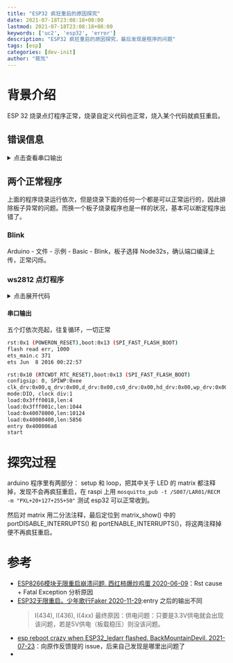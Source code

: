 ```yaml
---
title: "ESP32 疯狂重启的原因探究"
date: 2021-07-18T23:08:18+08:00
lastmod: 2021-07-18T23:08:18+08:00
keywords: ['uc2', 'esp32', 'error']
description: "ESP32 疯狂重启的原因探究，最后发现是程序的问题"
tags: [esp]
categories: [dev-init]
author: "筱氚"
---
```

# 背景介绍
ESP 32 烧录点灯程序正常，烧录自定义代码也正常，烧入某个代码就疯狂重启。

## 错误信息

<details>
<summary> 点击查看串口输出</summary>

错误程序[源码地址](https://gitee.com/anidea/UC2-Software-GIT/blob/V2.0.0/HARDWARE_CONTROL/ESP32/GENERAL/ESP32_ledarr/src/ESP32_ledarr/ESP32_ledarr.ino)
```
This is:ESP32_40863 on /S007/LAR01.
VOID SETUP -> topicSTATUS=/S007/LAR01/STAT

Device-MAC: 7C:9E:BD:06:F6:C8
Connecting to Kearney.
WiFi connected with IP:172.20.10.6
abort() was called at PC 0x40085d61 on core 1

ELF file SHA256: 0000000000000000

Backtrace: 0x40088a8c:0x3ffb1e00 0x40088d09:0x3ffb1e20 0x40085d61:0x3ffb1e40 0x40085e8d:0x3ffb1e70 0x400d8a77:0x3ffb1e90 0x400d485e:0x3ffb1ec0 0x400d4a7c:0x3ffb1f20 0x400d116c:0x3ffb1f40 0x400d1b94:0x3ffb1f60 0x400d58ce:0x3ffb1fb0 0x4008a7be:0x3ffb1fd0

Rebooting...
ets Jun  8 2016 00:22:57

rst:0xc (SW_CPU_RESET),boot:0x13 (SPI_FAST_FLASH_BOOT)
configsip: 0, SPIWP:0xee
clk_drv:0x00,q_drv:0x00,d_drv:0x00,cs0_drv:0x00,hd_drv:0x00,wp_drv:0x00
mode:DIO, clock div:1
load:0x3fff0018,len:4
load:0x3fff001c,len:1044
load:0x40078000,len:10124
load:0x40080400,len:5856
entry 0x400806a8
This is:ESP32_94258 on /S007/LAR01.
VOID SETUP -> topicSTATUS=/S007/LAR01/STAT

Device-MAC: 7C:9E:BD:06:F6:C8
Connecting to Kearney..
WiFi connected with IP:172.20.10.6
abort() was called at PC 0x40085d61 on core 1

ELF file SHA256: 0000000000000000

Backtrace: 0x40088a8c:0x3ffb1e00 0x40088d09:0x3ffb1e20 0x40085d61:0x3ffb1e40 0x40085e8d:0x3ffb1e70 0x400d8a77:0x3ffb1e90 0x400d485e:0x3ffb1ec0 0x400d4a7c:0x3ffb1f20 0x400d116c:0x3ffb1f40 0x400d1b94:0x3ffb1f60 0x400d58ce:0x3ffb1fb0 0x4008a7be:0x3ffb1fd0

Rebooting...
ets Jun  8 2016 00:22:57

rst:0xc (SW_CPU_RESET),boot:0x13 (SPI_FAST_FLASH_BOOT)
configsip: 0, SPIWP:0xee
clk_drv:0x00,q_drv:0x00,d_drv:0x00,cs0_drv:0x00,hd_drv:0x00,wp_drv:0x00
mode:DIO, clock div:1
load:0x3fff0018,len:4
load:0x3fff001c,len:1044
load:0x40078000,len:10124
load:0x40080400,len:5856
entry 0x400806a8
This is:ESP32_40149 on /S007/LAR01.
VOID SETUP -> topicSTATUS=/S007/LAR01/STAT

Device-MAC: 7C:9E:BD:06:F6:C8
Connecting to Kearney..
WiFi connected with IP:172.20.10.6
abort() was called at PC 0x40085d61 on core 1

```
</details>

## 两个正常程序
上面的程序烧录运行依次，但是烧录下面的任何一个都是可以正常运行的，因此排除板子异常的问题。而换一个板子烧录程序也是一样的状况，基本可以断定程序出错了。
### Blink
Arduino - 文件 - 示例 - Basic - Blink，板子选择 Node32s，确认端口编译上传，正常闪烁。
### ws2812 点灯程序

<details>
<summary>点击展开代码</summary>

```cpp
// https://arduino.nxez.com/2019/06/10/arduino-driving-ws2812-led.html

#include <Adafruit_NeoPixel.h>
#ifdef __AVR__
 #include <avr/power.h> // Required for 16 MHz Adafruit Trinket
#endif
 
// 控制 WS2812 灯条的引脚编号
#define PIN        26
 
//定义控制的 LED 数量
#define NUMPIXELS 5
 
Adafruit_NeoPixel pixels(NUMPIXELS, PIN, NEO_GRB + NEO_KHZ800);
 
//相邻 LED 之间的延迟，单位毫秒
#define DELAYVAL 500
 
void setup() {
#if defined(__AVR_ATtiny85__) && (F_CPU == 16000000)
  clock_prescale_set(clock_div_1);
#endif
  pixels.begin(); // INITIALIZE NeoPixel strip object (REQUIRED)
  Serial.begin(115200);
  Serial.println("start");
}
 
void loop() {
  pixels.clear(); // Set all pixel colors to 'off'
  for(int i=0; i<NUMPIXELS; i++) { // For each pixel...
    pixels.setPixelColor(i, pixels.Color(0, 150, 0));
    pixels.show();  
    delay(DELAYVAL); // Pause before next pass through loop
  }
}
```
</details>

#### 串口输出
五个灯依次亮起，往复循环，一切正常
```bash
rst:0x1 (POWERON_RESET),boot:0x13 (SPI_FAST_FLASH_BOOT)
flash read err, 1000
ets_main.c 371 
ets Jun  8 2016 00:22:57

rst:0x10 (RTCWDT_RTC_RESET),boot:0x13 (SPI_FAST_FLASH_BOOT)
configsip: 0, SPIWP:0xee
clk_drv:0x00,q_drv:0x00,d_drv:0x00,cs0_drv:0x00,hd_drv:0x00,wp_drv:0x00
mode:DIO, clock div:1
load:0x3fff0018,len:4
load:0x3fff001c,len:1044
load:0x40078000,len:10124
load:0x40080400,len:5856
entry 0x400806a8
start

```

# 探究过程
arduino 程序里有两部分： setup 和 loop，把其中关于 LED 的 matrix 都注释掉，发现不会再疯狂重启，在 raspi 上用 `mosquitto_pub -t /S007/LAR01/RECM -m "PXL+20+127+255+50"` 测试 esp32 可以正常收到。

然后对 matrix 用二分法注释，最后定位到 matrix_show() 中的 portDISABLE_INTERRUPTS() 和 portENABLE_INTERRUPTS()，将这两注释掉便不再疯狂重启。


# 参考
- [ESP8266模块无限重启崩溃问题. 西红柿爆炒鸡蛋 2020-06-09](https://blog.csdn.net/qq_42150119/article/details/106637591)：Rst cause + Fatal Exception 分析原因
- [ESP32无限重启。少年歌行Faker 2020-11-29](https://blog.csdn.net/weixin_45445275/article/details/110312130):entry 之后的输出不同
  > I(434), I(436), I(4xx)
  > 最终原因：供电问题：只要是3.3V供电就会出现该问题，若是5V供电（板载稳压）则没该问题。
- [esp reboot crazy when ESP32_ledarr flashed. BackMountainDevil. 2021-07-23](https://github.com/openUC2/UC2-Software-GIT/issues/20)：向原作反馈提的 issue，后来自己发现是哪里出问题了
- []()